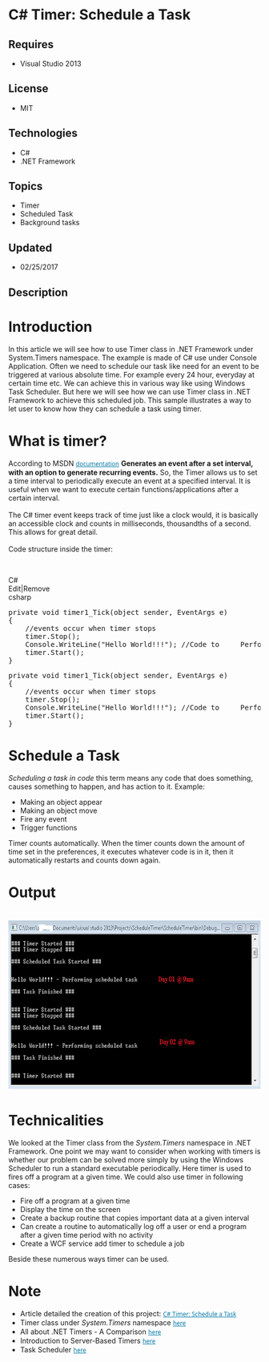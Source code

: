 # C# Timer: Schedule a Task
## Requires
- Visual Studio 2013
## License
- MIT
## Technologies
- C#
- .NET Framework
## Topics
- Timer
- Scheduled Task
- Background tasks
## Updated
- 02/25/2017
## Description

<h1>Introduction</h1>
<p>In this article we will see how to use Timer class in .NET Framework under System.Timers namespace. The example is made of C# use under Console Application. Often we need to schedule our task like need for an event to be triggered at various absolute time.
 For example every 24 hour, everyday at certain time etc. We can achieve this in various way like using Windows Task Scheduler. But here we will see how we can use Timer class in .NET Framework to achieve this scheduled job. This sample illustrates a way to
 let user to know how they can schedule a task using timer.</p>
<h1>What is timer?</h1>
<p>According to MSDN <a href="https://msdn.microsoft.com/en-us/library/system.timers.timer(v=vs.110).aspx" target="_blank" style="margin:0px; padding:0px; outline:0px; border:currentcolor; color:#0076a3; line-height:16.12px; font-family:'Segoe UI','Lucida Grande',Verdana,Arial,Helvetica,sans-serif; font-size:12px; list-style-type:none; background-color:#ffffff">
documentation</a> <strong>Generates an event after a set interval, with an option to generate recurring events.</strong> So, the Timer allows us to set a time interval to periodically execute an event at a specified interval. It is useful when we want to execute
 certain functions/applications after a certain interval. <br>
<br>
The C# timer event keeps track of time just like a clock would, it is basically an accessible clock and counts in milliseconds, thousandths of a second. This allows for great detail.
<br>
<br>
Code structure inside the timer:</p>
<p>&nbsp;</p>
<div class="scriptcode">
<div class="pluginEditHolder" pluginCommand="mceScriptCode">
<div class="title"><span>C#</span></div>
<div class="pluginLinkHolder"><span class="pluginEditHolderLink">Edit</span>|<span class="pluginRemoveHolderLink">Remove</span></div>
<span class="hidden">csharp</span>
<pre class="hidden">private void timer1_Tick(object sender, EventArgs e)
{
    //events occur when timer stops
    timer.Stop();
    Console.WriteLine(&quot;Hello World!!!&quot;); //Code to     Perform Task goes in between here
    timer.Start();
}
</pre>
<div class="preview">
<pre class="csharp"><span class="cs__keyword">private</span>&nbsp;<span class="cs__keyword">void</span>&nbsp;timer1_Tick(<span class="cs__keyword">object</span>&nbsp;sender,&nbsp;EventArgs&nbsp;e)&nbsp;
{&nbsp;
&nbsp;&nbsp;&nbsp;&nbsp;<span class="cs__com">//events&nbsp;occur&nbsp;when&nbsp;timer&nbsp;stops</span>&nbsp;
&nbsp;&nbsp;&nbsp;&nbsp;timer.Stop();&nbsp;
&nbsp;&nbsp;&nbsp;&nbsp;Console.WriteLine(<span class="cs__string">&quot;Hello&nbsp;World!!!&quot;</span>);&nbsp;<span class="cs__com">//Code&nbsp;to&nbsp;&nbsp;&nbsp;&nbsp;&nbsp;Perform&nbsp;Task&nbsp;goes&nbsp;in&nbsp;between&nbsp;here</span>&nbsp;
&nbsp;&nbsp;&nbsp;&nbsp;timer.Start();&nbsp;
}&nbsp;
</pre>
</div>
</div>
</div>
<h1>Schedule a Task</h1>
<p><em>Scheduling a task in code</em> this term means any code that does something, causes something to happen, and has action to it. Example:</p>
<ul>
<li>Making an object appear </li><li>Making an object move </li><li>Fire any event </li><li>Trigger functions </li></ul>
<p>Timer counts automatically. When the timer counts down the amount of time set in the preferences, it executes whatever code is in it, then it automatically restarts and counts down again.</p>
<h1><span>Output</span></h1>
<h1><img id="170318" src="170318-output_scheduletimer.png" alt="" width="672" height="336"></h1>
<h1>Technicalities</h1>
<p>We looked at the Timer class from the <em>System.Timers</em> namespace in .NET Framework. One point we may want to consider when working with timers is whether our problem can be solved more simply by using the Windows Scheduler to run a standard executable
 periodically. Here timer is used to fires off a program at a given time. We could also use timer in following cases:</p>
<ul>
<li>Fire off a program at a given time </li><li>Display the time on the screen </li><li>Create a backup routine that copies important data at a given interval </li><li>Can create a routine to automatically log off a user or end a program after a given time period with no activity
</li><li>Create a WCF service add timer to schedule a job </li></ul>
<p>Beside these numerous ways timer can be used.</p>
<h1>Note</h1>
<ul>
<li>Article detailed the creation of this project: <a href="https://social.technet.microsoft.com/wiki/contents/articles/37252.c-timer-schedule-a-task.aspx" target="_blank" style="margin:0px; padding:0px; outline:0px; border:currentcolor; color:#0076a3; line-height:16.12px; font-family:'Segoe UI','Lucida Grande',Verdana,Arial,Helvetica,sans-serif; font-size:12px; list-style-type:none; background-color:#ffffff">
C# Timer: Schedule a Task </a></li><li>Timer class under <em>System.Timers</em> namespace <a href="https://msdn.microsoft.com/en-us/library/system.timers.timer(v=vs.110).aspx" target="_blank" style="margin:0px; padding:0px; outline:0px; border:currentcolor; color:#0076a3; line-height:16.12px; font-family:'Segoe UI','Lucida Grande',Verdana,Arial,Helvetica,sans-serif; font-size:12px; list-style-type:none; background-color:#ffffff">
here</a> </li><li>All about .NET Timers - A Comparison <a href="https://www.codeproject.com/Articles/167365/All-about-NET-Timers-A-Comparison" target="_blank" style="margin:0px; padding:0px; outline:0px; border:currentcolor; color:#0076a3; line-height:16.12px; font-family:'Segoe UI','Lucida Grande',Verdana,Arial,Helvetica,sans-serif; font-size:12px; list-style-type:none; background-color:#ffffff">
here</a> </li><li>Introduction to Server-Based Timers <a href="https://msdn.microsoft.com/en-us/library/tb9yt5e6(v=vs.110).aspx" target="_blank" style="margin:0px; padding:0px; outline:0px; border:currentcolor; color:#0076a3; line-height:16.12px; font-family:'Segoe UI','Lucida Grande',Verdana,Arial,Helvetica,sans-serif; font-size:12px; list-style-type:none; background-color:#ffffff">
here</a> </li><li>Task Scheduler <a href="https://msdn.microsoft.com/en-us/library/windows/desktop/aa383614(v=vs.85).aspx" target="_blank" style="margin:0px; padding:0px; outline:0px; border:currentcolor; color:#0076a3; line-height:16.12px; font-family:'Segoe UI','Lucida Grande',Verdana,Arial,Helvetica,sans-serif; font-size:12px; list-style-type:none; background-color:#ffffff">
here</a> </li></ul>

